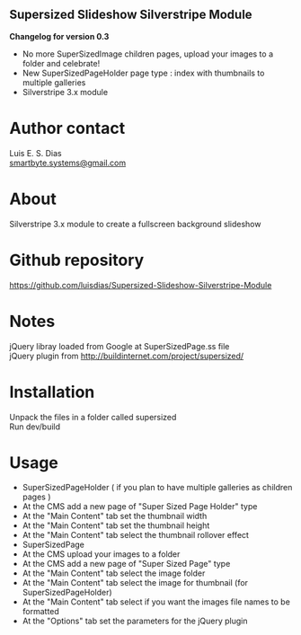## Supersized Slideshow Silverstripe Module

**Changelog for version 0.3**  
* No more SuperSizedImage children pages, upload your images to a folder and celebrate!
* New SuperSizedPageHolder page type : index with thumbnails to multiple galleries  
* Silverstripe 3.x module

# Author contact  
Luis E. S. Dias  
smartbyte.systems@gmail.com

# About  
Silverstripe 3.x module to create a fullscreen background slideshow

# Github repository  
https://github.com/luisdias/Supersized-Slideshow-Silverstripe-Module

# Notes  
jQuery libray loaded from Google at SuperSizedPage.ss file  
jQuery plugin from http://buildinternet.com/project/supersized/

# Installation  
Unpack the files in a folder called supersized  
Run dev/build

# Usage  
* SuperSizedPageHolder ( if you plan to have multiple galleries as children pages )  
* At the CMS add a new page of "Super Sized Page Holder" type  
* At the "Main Content" tab set the thumbnail width  
* At the "Main Content" tab set the thumbnail height  
* At the "Main Content" tab select the thumbnail rollover effect  
* SuperSizedPage  
* At the CMS upload your images to a folder  
* At the CMS add a new page of "Super Sized Page" type  
* At the "Main Content" tab select the image folder  
* At the "Main Content" tab select the image for thumbnail (for SuperSizedPageHolder)  
* At the "Main Content" tab select if you want the images file names to be formatted  
* At the "Options" tab set the parameters for the jQuery plugin  